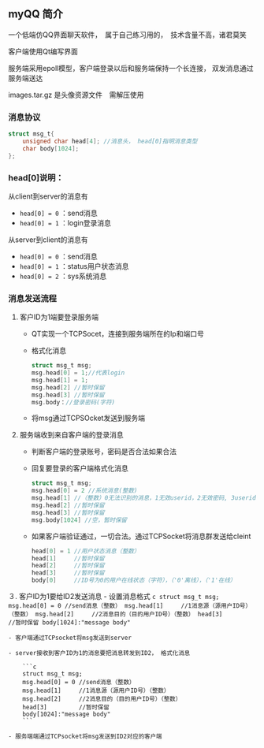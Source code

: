 ## myQQ 简介
一个低端仿QQ界面聊天软件，　属于自己练习用的，　技术含量不高，诸君莫笑

客户端使用Qt编写界面

服务端采用epoll模型，客户端登录以后和服务端保持一个长连接， 双发消息通过服务端送达

images.tar.gz 是头像资源文件　需解压使用

### 消息协议

```c
struct msg_t{
	unsigned char head[4]; //消息头， head[0]指明消息类型
	char body[1024];
};
```

### head[0]说明：

从client到server的消息有
- `head[0] = 0` ：send消息
- `head[0] = 1` ：login登录消息

从server到client的消息有

- `head[0] = 0` ：send消息
- `head[0] = 1` ：status用户状态消息
- `head[0] = 2` ：sys系统消息


### 消息发送流程

1. 客户ID为1端要登录服务端
    - QT实现一个TCPSocet，连接到服务端所在的Ip和端口号

    - 格式化消息
        ```c
        struct msg_t msg;
        msg.head[0] = 1;//代表login
        msg.head[1] = 1;
        msg.head[2] //暂时保留
        msg.head[3] //暂时保留
        msg.body：//登录密码(字符)
        ```

    - 将msg通过TCPSOcket发送到服务端

2. 服务端收到来自客户端的登录消息

    - 判断客户端的登录账号，密码是否合法如果合法

    - 回复要登录的客户端格式化消息
        ```c
        struct msg_t msg;
        msg.head[0] = 2 //系统消息(整数)
        msg.head[1] //（整数）0无法识别的消息，1无效userid，2无效密码, 3userid已经登录,4其他
        msg.head[2] //暂时保留
        msg.head[3] //暂时保留
        msg.body[1024] //空，暂时保留
        ```

    - 如果客户端验证通过，一切合法。通过TCPSocket将消息群发送给cleint

        ```c
        head[0] = 1 //用户状态消息（整数）
        head[1]     //暂时保留
        head[2]     //暂时保留
        head[3]     //暂时保留
        body[0]     //ID号为0的用户在线状态（字符），（'0'离线），（'1'在线）
        ```

３. 客户ID为1要给ID2发送消息
    - 设置消息格式
        ```c
        struct msg_t msg;
        msg.head[0] = 0 //send消息（整数）
        msg.head[1]     //1消息源（源用户ID号）（整数）
        msg.head[2]     //2消息目的（目的用户ID号）（整数）
        head[3]         //暂时保留
        body[1024]:"message body"
        ```

    - 客户端通过TCPsocket将msg发送到server

    - server接收到客户ID为1的消息要把消息转发到ID2， 格式化消息

        ```c
        struct msg_t msg;
        msg.head[0] = 0 //send消息（整数）
        msg.head[1]     //1消息源（源用户ID号）（整数）
        msg.head[2]     //2消息目的（目的用户ID号）（整数）
        head[3]         //暂时保留
        body[1024]:"message body"
        ```

    - 服务端端通过TCPsocket将msg发送到ID2对应的客户端
